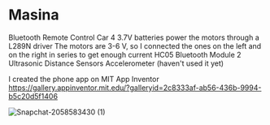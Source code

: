 # Masina
Bluetooth Remote Control Car
4 3.7V batteries power the motors through a L289N driver
The motors are 3-6 V, so I connected the ones on the left and on the right in series to get enough current
HC05 Bluetooth Module
2 Ultrasonic Distance Sensors
Accelerometer (haven't used it yet)

I created the phone app on MIT App Inventor
https://gallery.appinventor.mit.edu/?galleryid=2c8333af-ab56-436b-9994-b5c20d5f1406

![Snapchat-2058583430 (1)](https://github.com/GhisaAlexandru15/Masina/assets/44662097/12b12786-d7da-4f15-8da8-aef7942c82e4)


